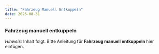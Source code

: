 ```yaml
---
title: "Fahrzeug Manuell Entkuppeln"
date: 2025-08-31
---
```


### Fahrzeug manuell entkuppeln

*Hinweis:* Inhalt folgt. Bitte Anleitung für **Fahrzeug manuell entkuppeln** hier einfügen.
